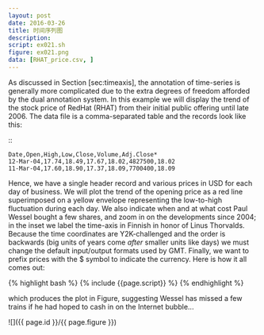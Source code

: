 ```yaml
---
layout: post
date: 2016-03-26
title: 时间序列图
description:
script: ex021.sh
figure: ex021.png
data: [RHAT_price.csv, ]
---
```


As discussed in Section [sec:timeaxis], the annotation of time-series is
generally more complicated due to the extra degrees of freedom afforded
by the dual annotation system. In this example we will display the trend
of the stock price of RedHat (RHAT) from their initial public offering
until late 2006. The data file is a comma-separated table and the
records look like this:

::

    Date,Open,High,Low,Close,Volume,Adj.Close*
    12-Mar-04,17.74,18.49,17.67,18.02,4827500,18.02
    11-Mar-04,17.60,18.90,17.37,18.09,7700400,18.09

Hence, we have a single header record and various prices in USD for each
day of business. We will plot the trend of the opening price as a red
line superimposed on a yellow envelope representing the low-to-high
fluctuation during each day. We also indicate when and at what cost Paul
Wessel bought a few shares, and zoom in on the developments since 2004;
in the inset we label the time-axis in Finnish in honor of Linus
Thorvalds. Because the time coordinates are Y2K-challenged and the order
is backwards (big units of years come *after* smaller units like days)
we must change the default input/output formats used by GMT. Finally,
we want to prefix prices with the $ symbol to indicate the currency.
Here is how it all comes out:

{% highlight bash %}
{% include {{page.script}} %}
{% endhighlight %}


which produces the plot in Figure, suggesting
Wessel has missed a few trains if he had hoped to cash in on the
Internet bubble...

![]({{ page.id }}/{{ page.figure }})
